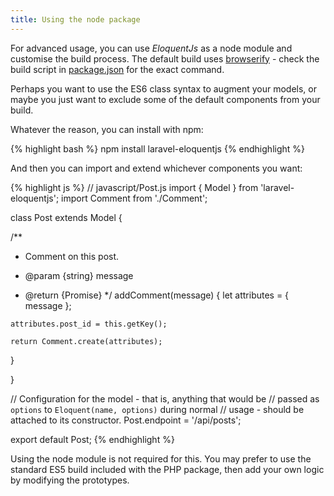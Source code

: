 ```yaml
---
title: Using the node package
---
```


For advanced usage, you can use *EloquentJs* as a node module and customise the build
process. The default build uses [browserify](http://browserify.org/) - check the build script in
[package.json](https://github.com/parsnick/eloquentjs-client/blob/master/package.json)
for the exact command.

Perhaps you want to use the ES6 class syntax to augment your models, or maybe
you just want to exclude some of the default components from your build.

Whatever the reason, you can install with npm:

<div class="ui segment terminal sample">
  <div class="ui right corner label"></div>
{% highlight bash %}
npm install laravel-eloquentjs
{% endhighlight %}
</div>

And then you can import and extend whichever components you want:

<div class="ui segment es6 sample">
  <div class="ui right corner label"></div>
{% highlight js %}
// javascript/Post.js
import { Model } from 'laravel-eloquentjs';
import Comment from './Comment';

class Post extends Model {

  /**
   * Comment on this post.

   * @param {string} message
   * @return {Promise}
   */
  addComment(message) {
    let attributes = {
      message
    };

    attributes.post_id = this.getKey();

    return Comment.create(attributes);
  }

}

// Configuration for the model - that is, anything that would be
// passed as `options` to `Eloquent(name, options)` during normal
// usage - should be attached to its constructor.
Post.endpoint = '/api/posts';

export default Post;
{% endhighlight %}
</div>

<div class="ui basic secondary segment">
  Using the node module is not required for this. You may prefer to use the
  standard ES5 build included with the PHP package, then add your own logic
  by modifying the prototypes.
</div>